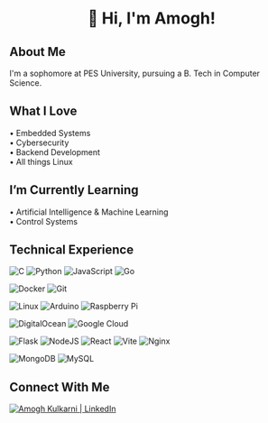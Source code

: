 <h1 align="center">👋 Hi, I'm Amogh!</h1>


<h2>About Me</h2>
<p>
  I'm a sophomore at PES University, pursuing a B. Tech in Computer Science.
</p>


<h2>What I Love</h2>
<p>
  • Embedded Systems<br>
  • Cybersecurity<br>
  • Backend Development<br>
  • All things Linux
</p>


<h2>I’m Currently Learning</h2>
<p>
  • Artificial Intelligence & Machine Learning<br>
  • Control Systems
</p>


<h2>Technical Experience</h2>

  ![C](https://img.shields.io/badge/c-%2300599C.svg?style=for-the-badge&logo=c&logoColor=white)
  ![Python](https://img.shields.io/badge/python-3670A0?style=for-the-badge&logo=python&logoColor=ffdd54)
  ![JavaScript](https://img.shields.io/badge/javascript-%23323330.svg?style=for-the-badge&logo=javascript&logoColor=%23F7DF1E)
  ![Go](https://img.shields.io/badge/go-%2300ADD8.svg?style=for-the-badge&logo=go&logoColor=white)

  ![Docker](https://img.shields.io/badge/docker-%230db7ed.svg?style=for-the-badge&logo=docker&logoColor=white)
  ![Git](https://img.shields.io/badge/git-%23F05033.svg?style=for-the-badge&logo=git&logoColor=white)

  ![Linux](https://img.shields.io/badge/Linux-FCC624?style=for-the-badge&logo=linux&logoColor=black)
  ![Arduino](https://img.shields.io/badge/-Arduino-00979D?style=for-the-badge&logo=Arduino&logoColor=white)
  ![Raspberry Pi](https://img.shields.io/badge/-Raspberry_Pi-C51A4A?style=for-the-badge&logo=Raspberry-Pi)

  ![DigitalOcean](https://img.shields.io/badge/DigitalOcean-%230167ff.svg?style=for-the-badge&logo=digitalOcean&logoColor=white)
  ![Google Cloud](https://img.shields.io/badge/GoogleCloud-%234285F4.svg?style=for-the-badge&logo=google-cloud&logoColor=white)

  ![Flask](https://img.shields.io/badge/flask-%23000.svg?style=for-the-badge&logo=flask&logoColor=white)
  ![NodeJS](https://img.shields.io/badge/node.js-6DA55F?style=for-the-badge&logo=node.js&logoColor=white)
  ![React](https://img.shields.io/badge/react-%2320232a.svg?style=for-the-badge&logo=react&logoColor=%2361DAFB)
  ![Vite](https://img.shields.io/badge/vite-%23646CFF.svg?style=for-the-badge&logo=vite&logoColor=white)
  ![Nginx](https://img.shields.io/badge/nginx-%23009639.svg?style=for-the-badge&logo=nginx&logoColor=white)

  ![MongoDB](https://img.shields.io/badge/MongoDB-%234ea94b.svg?style=for-the-badge&logo=mongodb&logoColor=white)
  ![MySQL](https://img.shields.io/badge/mysql-4479A1.svg?style=for-the-badge&logo=mysql&logoColor=white)


<h2>Connect With Me</h2>
<p>
  <a href="https://www.linkedin.com/in/amogh-kulkarni-68822b303/"><img src="https://img.shields.io/badge/linkedin-%230077B5.svg?style=for-the-badge&logo=linkedin&logoColor=white" alt="Amogh Kulkarni | LinkedIn"></a>
</p>
